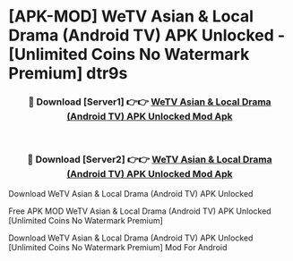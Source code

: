 # [APK-MOD] WeTV  Asian & Local Drama (Android TV) APK Unlocked - [Unlimited Coins No Watermark Premium] dtr9s



<div align="center">
<h3>🔴 Download [Server1] 👉👉 <a href="https://momento.my/?title=WeTV__Asian_&_Local_Drama_(Android_TV)_APK_Unlocked">WeTV  Asian & Local Drama (Android TV) APK Unlocked Mod Apk</a></h3><br>

<h3>🔴 Download [Server2] 👉👉 <a href="https://momento.my/?title=WeTV__Asian_&_Local_Drama_(Android_TV)_APK_Unlocked">WeTV  Asian & Local Drama (Android TV) APK Unlocked Mod Apk</a></h3>
</div>



Download WeTV  Asian & Local Drama (Android TV) APK Unlocked 

Free APK MOD WeTV  Asian & Local Drama (Android TV) APK Unlocked [Unlimited Coins No Watermark Premium]

Download WeTV  Asian & Local Drama (Android TV) APK Unlocked [Unlimited Coins No Watermark Premium] Mod For Android
